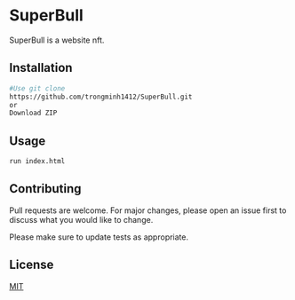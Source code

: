 # SuperBull

SuperBull is a website nft.

## Installation

```bash
#Use git clone
https://github.com/trongminh1412/SuperBull.git
or
Download ZIP
```

## Usage

```python
run index.html
```

## Contributing

Pull requests are welcome. For major changes, please open an issue first to discuss what you would like to change.

Please make sure to update tests as appropriate.

## License

[MIT](https://choosealicense.com/licenses/mit/)
